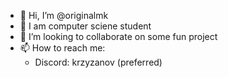 - 👋 Hi, I’m @originalmk
- 👀 I am computer sciene student
- 💞️ I’m looking to collaborate on some fun project
- 📫 How to reach me:
  - Discord: krzyzanov (preferred)

